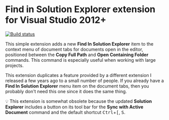 # Find in Solution Explorer extension for Visual Studio 2012+

[![Build status](https://ci.appveyor.com/api/projects/status/0it4grdxq15jrp2w/branch/master?svg=true)](https://ci.appveyor.com/project/sharwell/findinsolutionexplorer/branch/master)

This simple extension adds a new **Find In Solution Explorer** item to the context menu of document tabs for documents open in the editor, positioned between the **Copy Full Path** and **Open Containing Folder** commands. This command is especially useful when working with large projects.

This extension duplicates a feature provided by a different extension I released a few years ago to a small number of people. If you already have a **Find In Solution Explorer** menu item on the document tabs, then you probably don't need this one since it does the same thing.

:bulb: This extension is somewhat obsolete because the updated **Solution Explorer** includes a button on its tool bar for the **Sync with Active Document** command and the default shortcut <kbd>Ctrl</kbd>+<kbd>[</kbd>, <kbd>S</kbd>.

